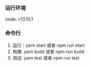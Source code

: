 ### 运行环境
node: v13.10.1

### 命令行
1. 运行：yarn start 或者 npm run start
2. 构建: yarn build 或者 npm run build
3. 测试: yarn test 或者 npm run test
